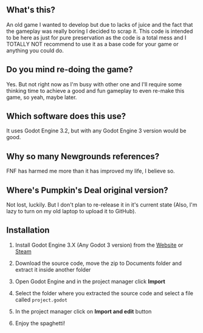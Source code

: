 ## What's this?
An old game I wanted to develop but due to lacks of juice and the fact that the gameplay was really boring I decided to scrap it. This code is intended to be here as just for pure preservation as the code is a total mess and I TOTALLY NOT recommend to use it as a base code for your game or anything you could do.

## Do you mind re-doing the game?
Yes. But not right now as I'm busy with other one and I'll require some thinking time to achieve a good and fun gameplay to even re-make this game, so yeah, maybe later.

## Which software does this use?
It uses Godot Engine 3.2, but with any Godot Engine 3 version would be good.

## Why so many Newgrounds references?
FNF has harmed me more than it has improved my life, I believe so.

## Where's Pumpkin's Deal original version?
Not lost, luckily. But I don't plan to re-release it in it's current state (Also, I'm lazy to turn on my old laptop to upload it to GitHub).

## Installation

1. Install Godot Engine 3.X (Any Godot 3 version) from the [Website](https://godotengine.org)
or [Steam](https://store.steampowered.com/app/404790/Godot_Engine)

2. Download the source code, move the zip to Documents folder and extract it inside another folder

3. Open Godot Engine and in the project manager click **Import**

4. Select the folder where you extracted the source code and select a file called `project.godot`

5. In the project manager click on **Import and edit** button

6. Enjoy the spaghetti!
